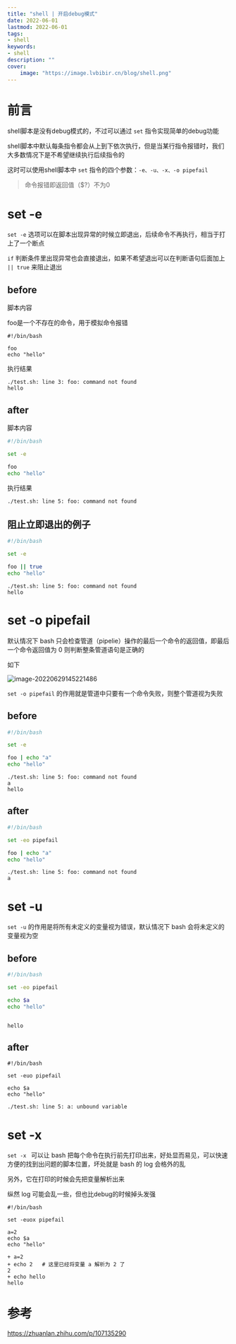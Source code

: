 ```yaml
---
title: "shell | 开启debug模式" 
date: 2022-06-01
lastmod: 2022-06-01
tags: 
- shell
keywords:
- shell
description: "" 
cover:
    image: "https://image.lvbibir.cn/blog/shell.png" 
---
```

# 前言

shell脚本是没有debug模式的，不过可以通过 `set` 指令实现简单的debug功能

shell脚本中默认每条指令都会从上到下依次执行，但是当某行指令报错时，我们大多数情况下是不希望继续执行后续指令的

这时可以使用shell脚本中 `set` 指令的四个参数：`-e、-u、-x、-o pipefail`

> 命令报错即返回值（$?）不为0

# set -e

`set -e` 选项可以在脚本出现异常的时候立即退出，后续命令不再执行，相当于打上了一个断点

`if` 判断条件里出现异常也会直接退出，如果不希望退出可以在判断语句后面加上 `|| true` 来阻止退出

## before

脚本内容

foo是一个不存在的命令，用于模拟命令报错

```shell
#!/bin/bash

foo
echo "hello"
```

执行结果

```
./test.sh: line 3: foo: command not found
hello
```

## after

脚本内容

```bash
#!/bin/bash

set -e

foo
echo "hello"
```

执行结果

```
./test.sh: line 5: foo: command not found
```

## 阻止立即退出的例子

```bash
#!/bin/bash

set -e

foo || true
echo "hello"
```

```
./test.sh: line 5: foo: command not found
hello
```

# set -o pipefail

默认情况下 bash 只会检查管道（pipelie）操作的最后一个命令的返回值，即最后一个命令返回值为 0 则判断整条管道语句是正确的

如下

![image-20220629145221486](https://image.lvbibir.cn/blog/image-20220629145221486.png)

`set -o pipefail` 的作用就是管道中只要有一个命令失败，则整个管道视为失败

## before

```bash
#!/bin/bash

set -e

foo | echo "a"
echo "hello"
```

```
./test.sh: line 5: foo: command not found
a
hello
```

## after

```bash
#!/bin/bash

set -eo pipefail

foo | echo "a"
echo "hello"
```

```
./test.sh: line 5: foo: command not found
a
```

# set -u

`set -u` 的作用是将所有未定义的变量视为错误，默认情况下 bash 会将未定义的变量视为空

## before

```bash
#!/bin/bash

set -eo pipefail

echo $a
echo "hello"
```

```

hello
```

## after

```
#!/bin/bash

set -euo pipefail

echo $a
echo "hello"
```

```
./test.sh: line 5: a: unbound variable
```

# set -x

`set -x ` 可以让 bash 把每个命令在执行前先打印出来，好处显而易见，可以快速方便的找到出问题的脚本位置，坏处就是 bash 的 log 会格外的乱

另外，它在打印的时候会先把变量解析出来

纵然 log 可能会乱一些，但也比debug的时候掉头发强

```
#!/bin/bash

set -euox pipefail

a=2
echo $a
echo "hello"
```

```
+ a=2
+ echo 2   # 这里已经将变量 a 解析为 2 了
2
+ echo hello
hello
```

# 参考

https://zhuanlan.zhihu.com/p/107135290
